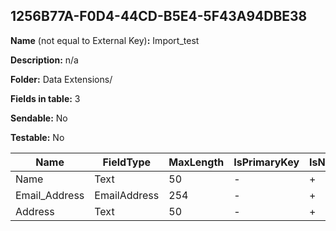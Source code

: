 ## 1256B77A-F0D4-44CD-B5E4-5F43A94DBE38

**Name** (not equal to External Key)**:** Import_test

**Description:** n/a

**Folder:** Data Extensions/

**Fields in table:** 3

**Sendable:** No

**Testable:** No

| Name | FieldType | MaxLength | IsPrimaryKey | IsNullable | DefaultValue |
| --- | --- | --- | --- | --- | --- |
| Name | Text | 50 | - | + |  |
| Email_Address | EmailAddress | 254 | - | + |  |
| Address | Text | 50 | - | + |  |
